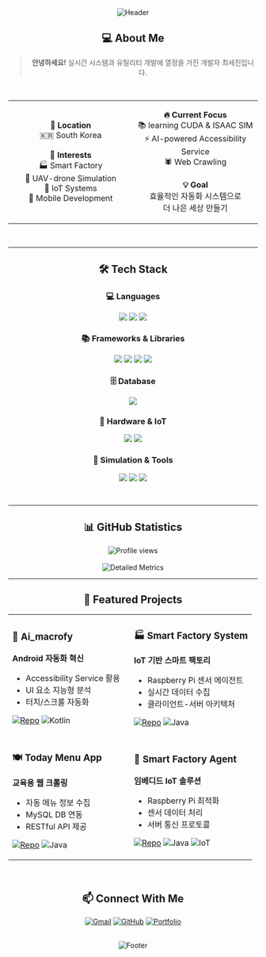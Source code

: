 <div align="center">
  
<img src="https://capsule-render.vercel.app/api?type=waving&color=gradient&height=200&section=header&text=maria2580's%20Dev%20Space&fontSize=45&animation=shake" alt="Header" />

## 💻 About Me

> **안녕하세요!** 
> 실시간 시스템과 유틸리티 개발에 열정을 가진 개발자 최세진입니다.

<br/>

<table align="center">
<tr>
<td align="center" width="50%">

**📍 Location**  
🇰🇷 South Korea
<br>
<br>
**🎯 Interests**  
🏭 Smart Factory<br>
🚁 UAV-drone Simulation <br>
🔌 IoT Systems  <br>
📱 Mobile Development<br>

</td>
<td align="center" width="50%">

**🔥 Current Focus**  
📚 learning CUDA & ISAAC SIM<br>
⚡ AI-powered Accessibility Service<br> 
🕷️ Web Crawling<br>
<br>
**💡 Goal**  
효율적인 자동화 시스템으로  
더 나은 세상 만들기

</td>
</tr>
</table>

<br/>

---

## 🛠️ Tech Stack

<div align="center">

### 💻 Languages
<p>
<img src="https://img.shields.io/badge/Java-007396?style=for-the-badge&logo=openjdk&logoColor=white" />
<img src="https://img.shields.io/badge/Python-3776AB?style=for-the-badge&logo=python&logoColor=white" />
<img src="https://img.shields.io/badge/Kotlin-7F52FF?style=for-the-badge&logo=kotlin&logoColor=white" />
</p>

### 📚 Frameworks & Libraries
<p>
<img src="https://img.shields.io/badge/Spring-6DB33F?style=for-the-badge&logo=spring&logoColor=white" />
<img src="https://img.shields.io/badge/PyTorch-EE4C2C?style=for-the-badge&logo=pytorch&logoColor=white" />
<img src="https://img.shields.io/badge/CUDA-76B900?style=for-the-badge&logo=nvidia&logoColor=white" />
<img src="https://img.shields.io/badge/Android-3DDC84?style=for-the-badge&logo=android&logoColor=white" />
</p>

### 🗄️ Database
<p>
<img src="https://img.shields.io/badge/MySQL-4479A1?style=for-the-badge&logo=mysql&logoColor=white" />
</p>

### 🔧 Hardware & IoT
<p>
<img src="https://img.shields.io/badge/Raspberry_Pi-A22846?style=for-the-badge&logo=raspberrypi&logoColor=white" />
<img src="https://img.shields.io/badge/Arduino-00979D?style=for-the-badge&logo=arduino&logoColor=white" />
</p>

### 🤖 Simulation & Tools
<p>
<img src="https://img.shields.io/badge/Isaac_Sim-76B900?style=for-the-badge&logo=nvidia&logoColor=white" />
<img src="https://img.shields.io/badge/Git-F05032?style=for-the-badge&logo=git&logoColor=white" />
<img src="https://img.shields.io/badge/GitHub-181717?style=for-the-badge&logo=github&logoColor=white" />
</p>

</div>
<br/>

---

## 📊 GitHub Statistics

<div align="center">
  
<img src="https://komarev.com/ghpvc/?username=maria2580&color=667eea&style=for-the-badge&label=PROFILE+VIEWS" alt="Profile views" />

</div>

<br/>
<img src="https://metrics.lecoq.io/maria2580?template=classic&base.header=0&base.activity=0&base.community=0&base.repositories=0&base.metadata=0&isocalendar=1&languages=1&lines=1&config.timezone=Asia%2FSeoul" alt="Detailed Metrics" />

<br/>

---

## 🌟 Featured Projects

<table>
<tr>
<td width="50%">

### 🤖 Ai_macrofy
**Android 자동화 혁신**
- Accessibility Service 활용
- UI 요소 지능형 분석
- 터치/스크롤 자동화

[![Repo](https://img.shields.io/badge/Repository-667eea?style=for-the-badge&logo=github&logoColor=white)](https://github.com/maria2580/Ai_macrofy)
![Kotlin](https://img.shields.io/badge/Kotlin-7F52FF?style=flat-square&logo=kotlin&logoColor=white)

</td>
<td width="50%">

### 🏭 Smart Factory System
**IoT 기반 스마트 팩토리**
- Raspberry Pi 센서 에이전트
- 실시간 데이터 수집
- 클라이언트-서버 아키텍처

[![Repo](https://img.shields.io/badge/Repository-667eea?style=for-the-badge&logo=github&logoColor=white)](https://github.com/maria2580/SmartFactoryServer)
![Java](https://img.shields.io/badge/Java-007396?style=flat-square&logo=java&logoColor=white)

</td>
</tr>
<tr>
<td width="50%">

### 🍽️ Today Menu App
**교육용 웹 크롤링**
- 자동 메뉴 정보 수집
- MySQL DB 연동
- RESTful API 제공

[![Repo](https://img.shields.io/badge/Repository-667eea?style=for-the-badge&logo=github&logoColor=white)](https://github.com/maria2580/Today_menu_app)
![Java](https://img.shields.io/badge/Java-007396?style=flat-square&logo=java&logoColor=white)

</td>
<td width="50%">

### 📡 Smart Factory Agent
**임베디드 IoT 솔루션**
- Raspberry Pi 최적화
- 센서 데이터 처리
- 서버 통신 프로토콜

[![Repo](https://img.shields.io/badge/Repository-667eea?style=for-the-badge&logo=github&logoColor=white)](https://github.com/maria2580/Smart-Factory-Agent)
![Java](https://img.shields.io/badge/Java-007396?style=flat-square&logo=java&logoColor=white)
![IoT](https://img.shields.io/badge/IoT-A22846?style=flat-square&logo=raspberrypi&logoColor=white)

</td>
</tr>
</table>

<br/>

## 📫 Connect With Me

<div align="center">

[![Gmail](https://img.shields.io/badge/Gmail-EA4335?style=for-the-badge&logo=gmail&logoColor=white)](mailto:marin6670@gmail.com)
[![GitHub](https://img.shields.io/badge/GitHub-181717?style=for-the-badge&logo=github&logoColor=white)](https://github.com/maria2580)
[![Portfolio](https://img.shields.io/badge/Portfolio-667eea?style=for-the-badge&logo=About.me&logoColor=white)](https://maria2580.github.io/portpolio/)

</div>

<br/>

<img src="https://capsule-render.vercel.app/api?type=waving&color=0:667eea,100:764ba2&height=120&section=footer" alt="Footer" />

</div>
